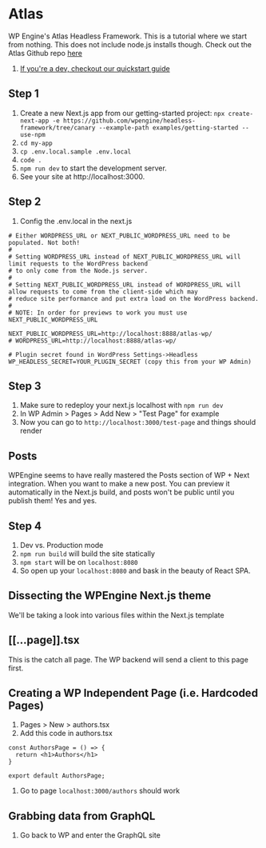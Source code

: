 # Atlas
WP Engine's Atlas Headless Framework. This is a tutorial where we start from nothing. This does not include node.js installs though. Check out the Atlas Github repo [here](https://github.com/wpengine/headless-framework)

1. [If you're a dev, checkout our quickstart guide](https://github.com/KamabokoDesign/atlas-quickstart)

## Step 1
1. Create a new Next.js app from our getting-started project: `npx create-next-app -e https://github.com/wpengine/headless-framework/tree/canary --example-path examples/getting-started --use-npm`
1. `cd my-app`
1. `cp .env.local.sample .env.local`
1. `code .`
1. `npm run dev` to start the development server.
1. See your site at http://localhost:3000.

## Step 2
1. Config the .env.local in the next.js
```
# Either WORDPRESS_URL or NEXT_PUBLIC_WORDPRESS_URL need to be populated. Not both!
#
# Setting WORDPRESS_URL instead of NEXT_PUBLIC_WORDPRESS_URL will limit requests to the WordPress backend
# to only come from the Node.js server.
#
# Setting NEXT_PUBLIC_WORDPRESS_URL instead of WORDPRESS_URL will allow requests to come from the client-side which may
# reduce site performance and put extra load on the WordPress backend.
#
# NOTE: In order for previews to work you must use NEXT_PUBLIC_WORDPRESS_URL

NEXT_PUBLIC_WORDPRESS_URL=http://localhost:8888/atlas-wp/
# WORDPRESS_URL=http://localhost:8888/atlas-wp/

# Plugin secret found in WordPress Settings->Headless
WP_HEADLESS_SECRET=YOUR_PLUGIN_SECRET (copy this from your WP Admin)
```

## Step 3
1. Make sure to redeploy your next.js localhost with `npm run dev`
1. In WP Admin > Pages > Add New > "Test Page" for example
1. Now you can go to `http://localhost:3000/test-page` and things should render


## Posts
WPEngine seems to have really mastered the Posts section of WP + Next integration. When you want to make a new post. You can preview it automatically in the Next.js build, and posts won't be public until you publish them! Yes and yes.

## Step 4
1. Dev vs. Production mode
1. `npm run build` will build the site statically
1. `npm start` will be on `localhost:8080` 
1. So open up your `localhost:8080` and bask in the beauty of React SPA. 

## Dissecting the WPEngine Next.js theme
We'll be taking a look into various files within the Next.js template

## [[...page]].tsx
This is the catch all page. The WP backend will send a client to this page first. 

## Creating a WP Independent Page (i.e. Hardcoded Pages)
1. Pages > New > authors.tsx
1. Add this code in authors.tsx
```
const AuthorsPage = () => {
  return <h1>Authors</h1>
}

export default AuthorsPage;
```
1. Go to page `localhost:3000/authors` should work

## Grabbing data from GraphQL
1. Go back to WP and enter the GraphQL site